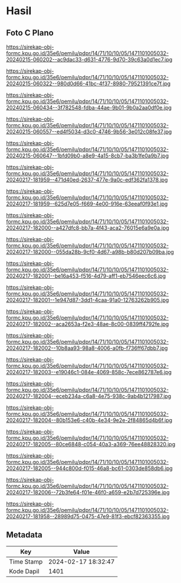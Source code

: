 # Hasil

## Foto C Plano

https://sirekap-obj-formc.kpu.go.id/35e6/pemilu/pdpr/14/71/10/10/05/1471101005032-20240215-060202--ac9dac33-d631-4776-9d70-39c63a0d1ec7.jpg

https://sirekap-obj-formc.kpu.go.id/35e6/pemilu/pdpr/14/71/10/10/05/1471101005032-20240215-060322--980d0d66-41bc-4f37-8980-79521391ce7f.jpg

https://sirekap-obj-formc.kpu.go.id/35e6/pemilu/pdpr/14/71/10/10/05/1471101005032-20240215-060434--3f782548-fdba-44ae-9b01-9b0a2aa0df0e.jpg

https://sirekap-obj-formc.kpu.go.id/35e6/pemilu/pdpr/14/71/10/10/05/1471101005032-20240215-060557--ed4f5034-d3c0-4746-9b56-3e012c08fe37.jpg

https://sirekap-obj-formc.kpu.go.id/35e6/pemilu/pdpr/14/71/10/10/05/1471101005032-20240215-060647--1bfd09b0-a8e9-4a15-8cb7-ba3b1fe0a9b7.jpg

https://sirekap-obj-formc.kpu.go.id/35e6/pemilu/pdpr/14/71/10/10/05/1471101005032-20240217-181959--471d40ed-2637-477e-9a0c-edf362fa1378.jpg

https://sirekap-obj-formc.kpu.go.id/35e6/pemilu/pdpr/14/71/10/10/05/1471101005032-20240217-181959--625d7e05-f669-4e00-916e-63eeaf0f93e1.jpg

https://sirekap-obj-formc.kpu.go.id/35e6/pemilu/pdpr/14/71/10/10/05/1471101005032-20240217-182000--a427dfc8-bb7a-4f43-aca2-76015e6a9e0a.jpg

https://sirekap-obj-formc.kpu.go.id/35e6/pemilu/pdpr/14/71/10/10/05/1471101005032-20240217-182000--055da28b-9cf0-4d67-a98b-b80d207b09ba.jpg

https://sirekap-obj-formc.kpu.go.id/35e6/pemilu/pdpr/14/71/10/10/05/1471101005032-20240217-182001--be16a453-f516-4d79-aff1-eb7546eec6c6.jpg

https://sirekap-obj-formc.kpu.go.id/35e6/pemilu/pdpr/14/71/10/10/05/1471101005032-20240217-182001--1e947d87-3dd1-4caa-91a0-12763262b905.jpg

https://sirekap-obj-formc.kpu.go.id/35e6/pemilu/pdpr/14/71/10/10/05/1471101005032-20240217-182002--aca2653a-f2e3-48ae-8c00-0839ff4792fe.jpg

https://sirekap-obj-formc.kpu.go.id/35e6/pemilu/pdpr/14/71/10/10/05/1471101005032-20240217-182002--10b8aa93-98a8-4006-a0fb-f736ff67dbb7.jpg

https://sirekap-obj-formc.kpu.go.id/35e6/pemilu/pdpr/14/71/10/10/05/1471101005032-20240217-182003--e19046c1-084e-4069-858c-7ece862787e6.jpg

https://sirekap-obj-formc.kpu.go.id/35e6/pemilu/pdpr/14/71/10/10/05/1471101005032-20240217-182004--eceb234a-c6a8-4e75-938c-9ab4b1217987.jpg

https://sirekap-obj-formc.kpu.go.id/35e6/pemilu/pdpr/14/71/10/10/05/1471101005032-20240217-182004--80b153e6-c40b-4e34-9e2e-2f84865d4b6f.jpg

https://sirekap-obj-formc.kpu.go.id/35e6/pemilu/pdpr/14/71/10/10/05/1471101005032-20240217-182005--80ce6848-c054-40a3-a369-76ee48828320.jpg

https://sirekap-obj-formc.kpu.go.id/35e6/pemilu/pdpr/14/71/10/10/05/1471101005032-20240217-182005--944c800d-f015-46a8-bc61-0303de858db6.jpg

https://sirekap-obj-formc.kpu.go.id/35e6/pemilu/pdpr/14/71/10/10/05/1471101005032-20240217-182006--72b3fe64-f01e-46f0-a659-e2b7d725396e.jpg

https://sirekap-obj-formc.kpu.go.id/35e6/pemilu/pdpr/14/71/10/10/05/1471101005032-20240217-181958--28989d75-0475-47e9-81f3-ebcf82363355.jpg


## Metadata

| Key        | Value               |
| ---------- | ------------------- |
| Time Stamp | 2024-02-17 18:32:47 |
| Kode Dapil | 1401                |



